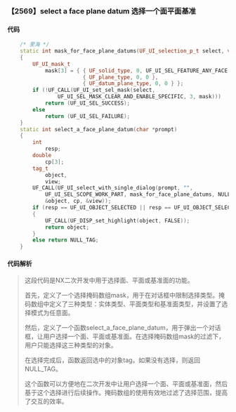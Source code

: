 ### 【2569】select a face plane datum 选择一个面平面基准

#### 代码

```cpp
    /* 里海 */  
    static int mask_for_face_plane_datums(UF_UI_selection_p_t select, void *type)  
    {  
        UF_UI_mask_t  
            mask[3] = { { UF_solid_type, 0, UF_UI_SEL_FEATURE_ANY_FACE },  
                        { UF_plane_type, 0, 0 },  
                        { UF_datum_plane_type, 0, 0 } };  
        if (!UF_CALL(UF_UI_set_sel_mask(select,  
                UF_UI_SEL_MASK_CLEAR_AND_ENABLE_SPECIFIC, 3, mask)))  
            return (UF_UI_SEL_SUCCESS);  
        else  
            return (UF_UI_SEL_FAILURE);  
    }  
    static int select_a_face_plane_datum(char *prompt)  
    {  
        int  
            resp;  
        double  
            cp[3];  
        tag_t  
            object,  
            view;  
        UF_CALL(UF_UI_select_with_single_dialog(prompt, "",  
            UF_UI_SEL_SCOPE_WORK_PART, mask_for_face_plane_datums, NULL, &resp,  
            &object, cp, &view));  
        if (resp == UF_UI_OBJECT_SELECTED || resp == UF_UI_OBJECT_SELECTED_BY_NAME)  
        {  
            UF_CALL(UF_DISP_set_highlight(object, FALSE));  
            return object;  
        }  
        else return NULL_TAG;  
    }

```

#### 代码解析

> 这段代码是NX二次开发中用于选择面、平面或基准面的功能。
>
> 首先，定义了一个选择掩码数组mask，用于在对话框中限制选择类型。掩码数组中定义了三种类型：实体类型、平面类型和基准面类型，并设置了选择模式为任意面。
>
> 然后，定义了一个函数select_a_face_plane_datum，用于弹出一个对话框，让用户选择一个面、平面或基准面。在选择掩码数组mask的过滤下，用户只能选择这三种类型的对象。
>
> 在选择完成后，函数返回选中的对象tag。如果没有选择，则返回NULL_TAG。
>
> 这个函数可以方便地在二次开发中让用户选择一个面、平面或基准面，然后基于这个选择进行后续操作。掩码数组的使用有效地过滤了选择范围，提高了交互的效率。
>
